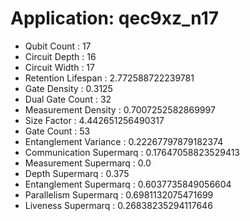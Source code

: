 # Application: qec9xz_n17
- Qubit Count : 17
- Circuit Depth : 16
- Circuit Width : 17
- Retention Lifespan : 2.772588722239781
- Gate Density : 0.3125
- Dual Gate Count : 32
- Measurement Density : 0.7007252582869997
- Size Factor : 4.442651256490317
- Gate Count : 53
- Entanglement Variance : 0.22267797879182374
- Communication Supermarq : 0.17647058823529413
- Measurement Supermarq : 0.0
- Depth Supermarq : 0.375
- Entanglement Supermarq : 0.6037735849056604
- Parallelism Supermarq : 0.6981132075471699
- Liveness Supermarq : 0.26838235294117646
